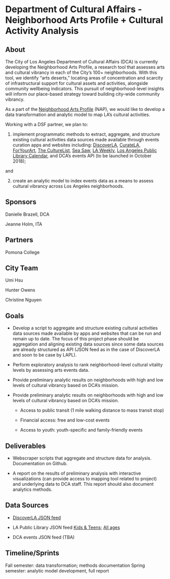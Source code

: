 # Department of Cultural Affairs - Neighborhood Arts Profile + Cultural Activity Analysis

## About

The City of Los Angeles Department of Cultural Affairs (DCA) is currently developing the Neighborhood Arts Profile, a research tool that assesses arts and cultural vibrancy in each of the City’s 100+ neighborhoods. With this tool, we identify “arts deserts,” locating areas of concentration and scarcity of infrastructural support for cultural assets and activities, alongside community wellbeing indicators. This pursuit of neighborhood-level insights will inform our place-based strategy toward building city-wide community vibrancy.

As a part of the [ Neighborhood Arts Profile](https://neighborhoodartsprofile.org/) (NAP), we would like to develop a data transformation and analytic model to map LA’s cultural activities. 

Working with a DSF partner, we plan to: 

1. implement programmatic methods to extract, aggregate, and structure existing cultural activities data sources made available through events curation apps and websites including: [ DiscoverLA](https://www.discoverlosangeles.com), [ CurateLA](https://curate.la/), [ ForYourArt](http://foryourart.com/), [ The CultureList](http://theculturelist.org/), [ Sea Saw](https://itunes.apple.com/us/app/see-saw-gallery-guide/id791643418?mt=8), [ LA Weekly](https://www.laweekly.com/), [ Los Angeles Public Library Calendar](www.lapl.org/whats-on/calendar), and DCA’s events API (to be launched in October 2018); 

and

2. create an analytic model to index events data as a means to assess cultural vibrancy across Los Angeles neighborhoods.

## Sponsors

Danielle Brazell, DCA

Jeanne Holm, ITA

## Partners

Pomona College

## City Team

Umi Hsu

Hunter Owens

Christine Nguyen

## Goals

* Develop a script to aggregate and structure existing cultural activities data sources made available by apps and websites that can be run and remain up to date. The focus of this project phase should be aggregation and aligning existing data sources since some data sources are already structured as API (JSON feed as in the case of DiscoverLA and soon to be case by LAPL). 

* Perform exploratory analysis to rank neighborhood-level cultural vitality levels by assessing arts events data. 

* Provide preliminary analytic results on neighborhoods with high and low levels of cultural vibrancy based on DCA’s mission.

* Provide preliminary analytic results on neighborhoods with high and low levels of cultural vibrancy based on DCA’s mission.

  * Access to public transit (1 mile walking distance to mass transit stop)

  * Financial access: free and low-cost events

  * Access to youth: youth-specific and family-friendly events

## Deliverables

* Webscraper scripts that aggregate and structure data for analysis. Documentation on Github.

* A report on the results of preliminary analysis with interactive visualizations (can provide access to mapping tool related to project) and underlying data to DCA staff. This report should also document analytics methods. 

## Data Sources

* [DiscoverLA JSON feed](https://www.discoverlosangeles.com/feeds/events/dept-cultural-affairs/calendar)

* LA Public Library JSON feed [ Kids & Teens](http://www.lapl.org/whats-on/calendar/json/ita-kids-teens); [ All ages](http://www.lapl.org/whats-on/calendar/json/ita-all-ages)

* DCA events JSON feed (TBA)

## Timeline/Sprints

Fall semester: data transformation; methods documentation
Spring semester: analytic model development, full report


